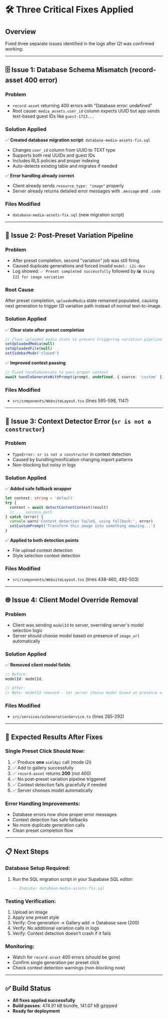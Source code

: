 # 🛠️ Three Critical Fixes Applied

## Overview
Fixed three separate issues identified in the logs after I2I was confirmed working:

---

## 🗄️ **Issue 1: Database Schema Mismatch (record-asset 400 error)**

### **Problem**
- `record-asset` returning 400 errors with "Database error: undefined"
- Root cause: `media_assets.user_id` column expects UUID but app sends text-based guest IDs like `guest-1723...`

### **Solution Applied**
✅ **Created database migration script**: `database-media-assets-fix.sql`
- Changes `user_id` column from UUID to TEXT type
- Supports both real UUIDs and guest IDs
- Includes RLS policies and proper indexing
- Auto-detects existing table and migrates if needed

✅ **Error handling already correct**
- Client already sends `resource_type: "image"` properly
- Server already returns detailed error messages with `.message` and `.code`

### **Files Modified**
- `database-media-assets-fix.sql` (new migration script)

---

## 🔄 **Issue 2: Post-Preset Variation Pipeline**

### **Problem**
- After preset completion, second "variation" job was still firing
- Caused duplicate generations and forced invalid `model: i2i-dev` 
- Log showed: `✅ Preset completed successfully` followed by `🖼️ Using I2I for image variation`

### **Root Cause**
After preset completion, `uploadedMedia` state remained populated, causing next generation to trigger I2I variation path instead of normal text-to-image.

### **Solution Applied**
✅ **Clear state after preset completion**
```typescript
// Clear uploaded media state to prevent triggering variation pipeline later
setUploadedMedia(null)
setUploadedFile(null)
setSidebarMode('closed')
```

✅ **Improved context passing**
```typescript
// Fixed handleGenerate to pass proper context
await handleGenerateWithPrompt(prompt, undefined, { source: 'custom' })
```

### **Files Modified**
- `src/components/WebsiteLayout.tsx` (lines 595-598, 1147)

---

## 🔧 **Issue 3: Context Detector Error (`sr is not a constructor`)**

### **Problem**
- `TypeError: sr is not a constructor` in context detection
- Caused by bundling/minification changing import patterns
- Non-blocking but noisy in logs

### **Solution Applied**
✅ **Added safe fallback wrapper**
```typescript
let context: string = 'default'
try {
  context = await detectContentContext(result)
  // ... success path
} catch (error) {
  console.warn('Context detection failed, using fallback:', error)
  setCustomPrompt('Transform this image into something amazing...')
}
```

✅ **Applied to both detection points**
- File upload context detection
- Style selection context detection

### **Files Modified**
- `src/components/WebsiteLayout.tsx` (lines 438-460, 492-503)

---

## 🌐 **Issue 4: Client Model Override Removal**

### **Problem**
- Client was sending `modelId` to server, overriding server's model selection logic
- Server should choose model based on presence of `image_url` automatically

### **Solution Applied**
✅ **Removed client model fields**
```typescript
// Before:
modelId: modelId,

// After:
// Note: modelId removed - let server choose model based on presence of image_url
```

### **Files Modified**
- `src/services/aiGenerationService.ts` (lines 285-292)

---

## 🎯 **Expected Results After Fixes**

### **Single Preset Click Should Now:**
1. ✅ Produce **one** `aimlApi` call (mode i2i)
2. ✅ Add to gallery successfully  
3. ✅ `record-asset` returns **200** (not 400)
4. ✅ No post-preset variation pipeline triggered
5. ✅ Context detection fails gracefully if needed
6. ✅ Server chooses model automatically

### **Error Handling Improvements:**
- Database errors now show proper error messages
- Context detection has safe fallbacks
- No more duplicate generation calls
- Clean preset completion flow

---

## 📋 **Next Steps**

### **Database Setup Required:**
1. Run the SQL migration script in your Supabase SQL editor:
   ```sql
   -- Execute: database-media-assets-fix.sql
   ```

### **Testing Verification:**
1. Upload an image
2. Apply one preset style
3. Verify: One generation → Gallery add → Database save (200)
4. Verify: No additional variation calls in logs
5. Verify: Context detection doesn't crash if it fails

### **Monitoring:**
- Watch for `record-asset` 400 errors (should be gone)
- Confirm single generation per preset click  
- Check context detection warnings (non-blocking now)

---

## ✅ **Build Status**
- **All fixes applied successfully**
- **Build passes**: 474.91 kB bundle, 141.07 kB gzipped
- **Ready for deployment**
